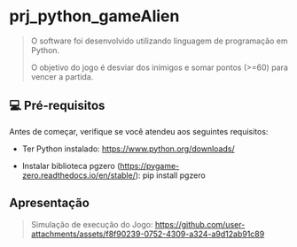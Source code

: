 # prj_python_gameAlien

<!---Esses são exemplos. Veja https://shields.io para outras pessoas ou para personalizar este conjunto de escudos. Você pode querer incluir dependências, status do projeto e informações de licença aqui

![GitHub repo size](https://img.shields.io/github/repo-size/fellipeafonseca/README-template?style=for-the-badge)
![GitHub language count](https://img.shields.io/github/languages/count/fellipeafonseca/README-template?style=for-the-badge)
![GitHub forks](https://img.shields.io/github/forks/fellipeafonseca/README-template?style=for-the-badge)
![Bitbucket open issues](https://img.shields.io/bitbucket/issues/fellipeafonseca/README-template?style=for-the-badge)
![Bitbucket open pull requests](https://img.shields.io/bitbucket/pr-raw/fellipeafonseca/README-template?style=for-the-badge)

--->


> O software foi desenvolvido utilizando linguagem de programação em Python. 
>
> O objetivo do jogo é desviar dos inimigos e somar pontos (>=60) para vencer a partida.

## 💻 Pré-requisitos

Antes de começar, verifique se você atendeu aos seguintes requisitos:
<!---Estes são apenas requisitos de exemplo. Adicionar, duplicar ou remover conforme necessário--->
* Ter Python instalado:
https://www.python.org/downloads/

* Instalar biblioteca pgzero (https://pygame-zero.readthedocs.io/en/stable/):
pip install pgzero

## Apresentação

> Simulação de execução do Jogo:
https://github.com/user-attachments/assets/f8f90239-0752-4309-a324-a9d12ab91c89








